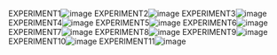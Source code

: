EXPERIMENT1![image](https://user-images.githubusercontent.com/122254229/217584753-6b12e69f-1f0f-4b53-a191-3fca0453bd01.png)
EXPERIMENT2![image](https://user-images.githubusercontent.com/122254229/217585561-47e86dfd-44c2-49ea-9005-92da147a4856.png)
EXPERIMENT3![image](https://user-images.githubusercontent.com/122254229/217586255-04e41054-9ce9-48f5-a931-61c6df774098.png)
EXPERIMENT4![image](https://user-images.githubusercontent.com/122254229/217586761-195e934c-2bd5-40a0-8111-61b0a3ce9cf5.png)
EXPERIMENT5![image](https://user-images.githubusercontent.com/122254229/217587300-5f84c380-daf5-45c3-ab27-89e15f43e378.png)
EXPERIMENT6![image](https://user-images.githubusercontent.com/122254229/217588332-a89e32ce-4b78-4d32-8ca7-4a13359b3a10.png)
EXPERIMENT7![image](https://user-images.githubusercontent.com/122254229/217589087-bf2b5ecb-09ba-488c-89ff-cf8551fbaa2a.png)
EXPERIMENT8![image](https://user-images.githubusercontent.com/122254229/217590231-bc6acbca-38d7-4309-988b-573b52289dcd.png)
EXPERIMENT9![image](https://user-images.githubusercontent.com/122254229/217590934-50efe4af-dd47-46f4-b8e3-747a8f3f3e67.png)
EXPERIMENT10![image](https://user-images.githubusercontent.com/122254229/217591702-99e6f9b5-76a9-457f-b408-20d443009e53.png)
EXPERIMENT11![image](https://user-images.githubusercontent.com/122254229/217594001-4f98a283-0bdc-4334-b199-290920b03e36.png)









